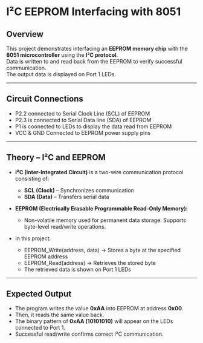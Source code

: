 # **I²C EEPROM Interfacing with 8051**

## Overview
This project demonstrates interfacing an **EEPROM memory chip** with the **8051 microcontroller** using the **I²C protocol**.  
Data is written to and read back from the EEPROM to verify successful communication.  
The output data is displayed on Port 1 LEDs.

---

## Circuit Connections
* P2.2 connected to Serial Clock Line (SCL) of EEPROM  
* P2.3 is connected to Serial Data line (SDA) of EEPROM  
* P1 is coonected to LEDs to display the data read from EEPROM  
* VCC & GND Connected to EEPROM power supply pins
---

## Theory – I²C and EEPROM
* **I²C (Inter-Integrated Circuit)** is a two-wire communication protocol consisting of:
  * **SCL (Clock)** – Synchronizes communication  
  * **SDA (Data)** – Transfers serial data  

 * **EEPROM (Electrically Erasable Programmable Read-Only Memory):**  
   * Non-volatile memory used for permanent data storage. Supports byte-level read/write operations.  
* In this project:
    * EEPROM_Write(address, data) → Stores a byte at the specified EEPROM address  
    * EEPROM_Read(address) → Retrieves the stored byte  
    * The retrieved data is shown on Port 1 LEDs 

---

## Expected Output
- The program writes the value **0xAA** into EEPROM at address **0x00**.  
- Then, it reads the same value back.  
- The binary pattern of **0xAA (10101010)** will appear on the LEDs connected to Port 1.  
- Successful read/write confirms correct I²C communication.  

